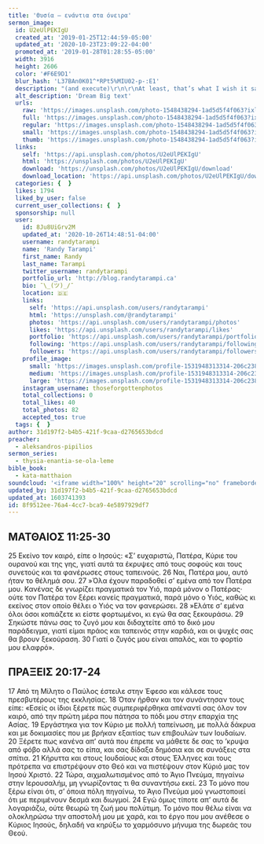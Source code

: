 ```yaml
---
title: 'Θυσία – ενάντια στα όνειρα'
sermon_image:
  id: U2eUlPEKIgU
  created_at: '2019-01-25T12:44:59-05:00'
  updated_at: '2020-10-23T23:09:22-04:00'
  promoted_at: '2019-01-28T01:28:55-05:00'
  width: 3916
  height: 2606
  color: '#F6E9D1'
  blur_hash: 'L37BAn0K01^*RPt5%MIU02-p-:E1'
  description: "(and execute)\r\n\r\nAt least, that’s what I wish it said off to the side. It’s been a long time sine I’ve done both of those things –\_too long.\r\n\r\nI’ve spent the last couple months funemployed and figuring out exactly what I want to do. I found a job a long way away from home that fit the bill and tossed in an application the other day but I’m pretty sure that I won’t get it for one reason or another.\r\n\r\nAnyways –\_putting the application together was a lot of fun. It let me dream like I haven’t since I was in university, and getting it all down on paper was pretty liberating."
  alt_description: 'Dream Big text'
  urls:
    raw: 'https://images.unsplash.com/photo-1548438294-1ad5d5f4f063?ixlib=rb-1.2.1&ixid=eyJhcHBfaWQiOjE2Mzc0OX0'
    full: 'https://images.unsplash.com/photo-1548438294-1ad5d5f4f063?ixlib=rb-1.2.1&q=85&fm=jpg&crop=entropy&cs=srgb&ixid=eyJhcHBfaWQiOjE2Mzc0OX0'
    regular: 'https://images.unsplash.com/photo-1548438294-1ad5d5f4f063?ixlib=rb-1.2.1&q=80&fm=jpg&crop=entropy&cs=tinysrgb&w=1080&fit=max&ixid=eyJhcHBfaWQiOjE2Mzc0OX0'
    small: 'https://images.unsplash.com/photo-1548438294-1ad5d5f4f063?ixlib=rb-1.2.1&q=80&fm=jpg&crop=entropy&cs=tinysrgb&w=400&fit=max&ixid=eyJhcHBfaWQiOjE2Mzc0OX0'
    thumb: 'https://images.unsplash.com/photo-1548438294-1ad5d5f4f063?ixlib=rb-1.2.1&q=80&fm=jpg&crop=entropy&cs=tinysrgb&w=200&fit=max&ixid=eyJhcHBfaWQiOjE2Mzc0OX0'
  links:
    self: 'https://api.unsplash.com/photos/U2eUlPEKIgU'
    html: 'https://unsplash.com/photos/U2eUlPEKIgU'
    download: 'https://unsplash.com/photos/U2eUlPEKIgU/download'
    download_location: 'https://api.unsplash.com/photos/U2eUlPEKIgU/download'
  categories: {  }
  likes: 1794
  liked_by_user: false
  current_user_collections: {  }
  sponsorship: null
  user:
    id: 8Ju8UiGrv2M
    updated_at: '2020-10-26T14:48:51-04:00'
    username: randytarampi
    name: 'Randy Tarampi'
    first_name: Randy
    last_name: Tarampi
    twitter_username: randytarampi
    portfolio_url: 'http://blog.randytarampi.ca'
    bio: ¯\_(ツ)_/¯
    location: 🇩🇪
    links:
      self: 'https://api.unsplash.com/users/randytarampi'
      html: 'https://unsplash.com/@randytarampi'
      photos: 'https://api.unsplash.com/users/randytarampi/photos'
      likes: 'https://api.unsplash.com/users/randytarampi/likes'
      portfolio: 'https://api.unsplash.com/users/randytarampi/portfolio'
      following: 'https://api.unsplash.com/users/randytarampi/following'
      followers: 'https://api.unsplash.com/users/randytarampi/followers'
    profile_image:
      small: 'https://images.unsplash.com/profile-1531948313314-206c2386b48d?ixlib=rb-1.2.1&q=80&fm=jpg&crop=faces&cs=tinysrgb&fit=crop&h=32&w=32'
      medium: 'https://images.unsplash.com/profile-1531948313314-206c2386b48d?ixlib=rb-1.2.1&q=80&fm=jpg&crop=faces&cs=tinysrgb&fit=crop&h=64&w=64'
      large: 'https://images.unsplash.com/profile-1531948313314-206c2386b48d?ixlib=rb-1.2.1&q=80&fm=jpg&crop=faces&cs=tinysrgb&fit=crop&h=128&w=128'
    instagram_username: thoseforgottenphotos
    total_collections: 0
    total_likes: 40
    total_photos: 82
    accepted_tos: true
  tags: {  }
author: 31d197f2-b4b5-421f-9caa-d2765653bdcd
preacher:
  - aleksandros-pipilios
sermon_series:
  - thysia-enantia-se-ola-leme
bible_book:
  - kata-matthaion
soundcloud: '<iframe width="100%" height="20" scrolling="no" frameborder="no" allow="autoplay" src="https://w.soundcloud.com/player/?url=https%3A//api.soundcloud.com/tracks/704088592%3Fsecret_token%3Ds-vsBkh&color=%23ff5500&inverse=false&auto_play=false&show_user=true"></iframe>'
updated_by: 31d197f2-b4b5-421f-9caa-d2765653bdcd
updated_at: 1603741393
id: 8f9512ee-76a4-4cc7-bca9-4e5897929df7
---
```

## ΜΑΤΘΑΙΟΣ 11:25-30
25 Εκείνο τον καιρό, είπε ο Ιησούς: «Σ’ ευχαριστώ, Πατέρα, Κύριε του ουρανού και της γης, γιατί αυτά τα έκρυψες από τους σοφούς και τους συνετούς και τα φανέρωσες στους ταπεινούς. 26 Ναι, Πατέρα μου, αυτό ήταν το θέλημά σου.
27 »Όλα έχουν παραδοθεί σ’ εμένα από τον Πατέρα μου. Κανένας δε γνωρίζει πραγματικά τον Υιό, παρά μόνον ο Πατέρας· ούτε τον Πατέρα τον ξέρει κανείς πραγματικά, παρά μόνο ο Υιός, καθώς κι εκείνος στον οποίο θέλει ο Υιός να τον φανερώσει.
28 »Ελάτε σ’ εμένα όλοι όσοι κοπιάζετε κι είστε φορτωμένοι, κι εγώ θα σας ξεκουράσω. 29 Σηκώστε πάνω σας το ζυγό μου και διδαχτείτε από το δικό μου παράδειγμα, γιατί είμαι πράος και ταπεινός στην καρδιά, και οι ψυχές σας θα βρουν ξεκούραση. 30 Γιατί ο ζυγός μου είναι απαλός, και το φορτίο μου ελαφρό».

## ΠΡΑΞΕΙΣ 20:17-24
17 Από τη Μίλητο ο Παύλος έστειλε στην Έφεσο και κάλεσε τους πρεσβυτέρους της εκκλησίας. 18 Όταν ήρθαν και τον συνάντησαν τους είπε: «Εσείς οι ίδιοι ξέρετε πώς συμπεριφέρθηκα απέναντί σας όλον τον καιρό, από την πρώτη μέρα που πάτησα το πόδι μου στην επαρχία της Ασίας. 19 Εργάστηκα για τον Κύριο με πολλή ταπείνωση, με πολλά δάκρυα και με δοκιμασίες που με βρήκαν εξαιτίας των επιβουλών των Ιουδαίων. 20 Ξέρετε πως κανένα απ’ αυτά που έπρεπε να μάθετε δε σας το ’κρυψα από φόβο αλλά σας το είπα, και σας δίδαξα δημόσια και σε συνάξεις στα σπίτια. 21 Κήρυττα και στους Ιουδαίους και στους Έλληνες και τους πρότρεπα να επιστρέψουν στο Θεό και να πιστέψουν στον Κύριό μας τον Ιησού Χριστό. 22 Τώρα, αιχμαλωτισμένος από το Άγιο Πνεύμα, πηγαίνω στην Ιερουσαλήμ, μη γνωρίζοντας τι θα συναντήσω εκεί. 23 Το μόνο που ξέρω είναι ότι, σ’ όποια πόλη πηγαίνω, το Άγιο Πνεύμα μού γνωστοποιεί ότι με περιμένουν δεσμά και διωγμοί. 24 Εγώ όμως τίποτε απ’ αυτά δε λογαριάζω, ούτε θεωρώ τη ζωή μου πολύτιμη. Το μόνο που θέλω είναι να ολοκληρώσω την αποστολή μου με χαρά, και το έργο που μου ανέθεσε ο Κύριος Ιησούς, δηλαδή να κηρύξω το χαρμόσυνο μήνυμα της δωρεάς του Θεού.